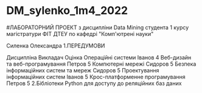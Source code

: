 # DM_sylenko_1m4_2022
 
 #ЛАБОРАТОРНИЙ ПРОЕКТ
з дисципліни Data Mining
студента 1 курсу магістратури ФІТ ДТЕУ
по кафедрі "Комп'ютрені науки"

Силенка Олександра
1.ПЕРЕДУМОВИ

Дисципліна	Викладач	Оцінка
Операційні системи	Іванов	4
Веб-дизайн та веб-програмування	Петров	5
Компютерні мережі	Сидоров	5
Безпека інформаційних систем та мереж	Сидоров	5
Проектування інформаційних систем	Іванов	5
Крос-платформенне програмування	Петров	5
2.Бібліотеки Python для доступу до реляційних баз даних